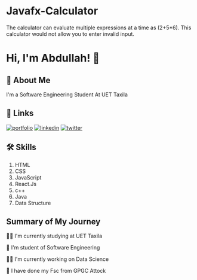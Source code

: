 # Javafx-Calculator
The calculator can evaluate multiple expressions at a time as (2+5*6). This calculator would not allow you to enter invalid input.
# Hi, I'm Abdullah! 👋


## 🚀 About Me
I'm a Software Engineering Student At UET Taxila


## 🔗 Links
[![portfolio](https://img.shields.io/badge/my_portfolio-000?style=for-the-badge&logo=ko-fi&logoColor=white)](https://github.com/khuraimasadi/)
[![linkedin](https://img.shields.io/badge/linkedin-0A66C2?style=for-the-badge&logo=linkedin&logoColor=white)](https://www.linkedin.com/)
[![twitter](https://img.shields.io/badge/twitter-1DA1F2?style=for-the-badge&logo=twitter&logoColor=white)](https://twitter.com/)


## 🛠 Skills
1. HTML
2. CSS
3. JavaScript
4. React.Js
5. c++
6. Java
7. Data Structure


## Summary of My Journey
👩‍💻 I'm currently studying at UET Taxila 

🧠 I'm student of Software Engineering

👯‍♀️ I'm currently working on Data Science 

🤔 I have done my Fsc from GPGC Attock

